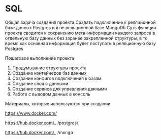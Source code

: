 # SQL
Общая задача создания проекта
Создать подключение к реляционной базе данных Postgres и к не
реляционной базе MongoDb
Суть функции проекта сводится к сохранению мета-информации каждого
запроса в отдельную базу данных без заранее закрепленной структуры, в то
время как основная информация будет поступать в реляционную базу
Postgres

Пошаговое выполнение проекта
1. Продумывание структуры проекта
2. Создание контейнеров баз данных
3. Создание конфигов подключения к базам
4. Создание слоя с данными
5. Создание сервиса для управления данными
6. Работа с выводом данных в консоль

   
Материалы, которые используются при создании

https://www.docker.com/

https://hub.docker.com/_ /postgres/

https://hub.docker.com/_ /mongo

